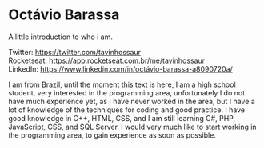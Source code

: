 # Octávio Barassa
A little introduction to who i am.

Twitter: https://twitter.com/tavinhossaur  
Rocketseat: https://app.rocketseat.com.br/me/tavinhossaur  
LinkedIn: https://www.linkedin.com/in/octávio-barassa-a8090720a/

I am from Brazil, until the moment this text is here, I am a high school student, very interested in the programming area, unfortunately I do not have much experience yet, 
as I have never worked in the area, but I have a lot of knowledge of the techniques for coding and good practice.
I have good knowledge in C++, HTML, CSS, and I am still learning C#, PHP, JavaScript, CSS, and SQL Server. 
I would very much like to start working in the programming area, to gain experience as soon as possible.

